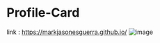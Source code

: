 # Profile-Card
link : https://markjasonesguerra.github.io/
![image](https://github.com/markjasonesguerra/markjasonesguerra.github.io/assets/113569780/611c1e6c-5f2a-47dc-912c-912db7e754bb)
